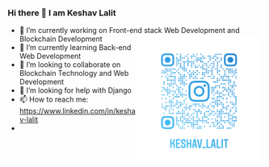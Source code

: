 ### Hi there 👋 I am Keshav Lalit

- 🔭 I’m currently working on Front-end stack Web Development and Blockchain Development <img align="right" width="250px" src="keshav_lalit_nametag.png">  
- 🌱 I’m currently learning Back-end Web Development
- 👯 I’m looking to collaborate on Blockchain Technology and Web Development
- 🤔 I’m looking for help with Django
- 📫 How to reach me: https://www.linkedin.com/in/keshav-lalit
-  


